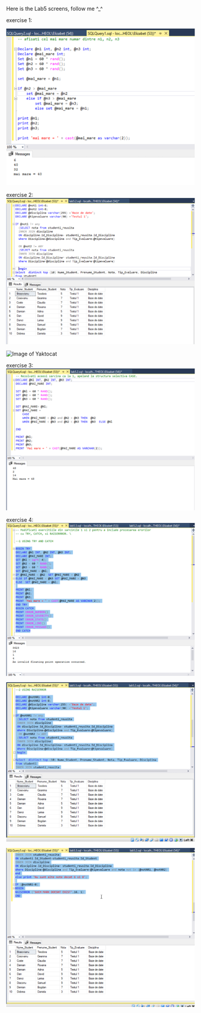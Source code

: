 Here is the Lab5 screens, follow me ^_^

exercise 1:

![Image of Yaktocat](https://github.com/ElizabetG/DB/blob/master/Lab5/screens/lab5.1.png)


exercise 2:
![Image of Yaktocat](https://github.com/ElizabetG/DB/blob/master/Lab5/screens/lab5.2-1.png)

![Image of Yaktocat](https://github.com/ElizabetG/DB/blob/master/Lab5/screens/lab5.2-2.png)


exercise 3:
![Image of Yaktocat](https://github.com/ElizabetG/DB/blob/master/Lab5/screens/lab5.3.png)


exercise 4:
![Image of Yaktocat](https://github.com/ElizabetG/DB/blob/master/Lab5/screens/lab5.4-1.png)

![Image of Yaktocat](https://github.com/ElizabetG/DB/blob/master/Lab5/screens/lab5.4-2.png)

![Image of Yaktocat](https://github.com/ElizabetG/DB/blob/master/Lab5/screens/lab5.4-3.png)
